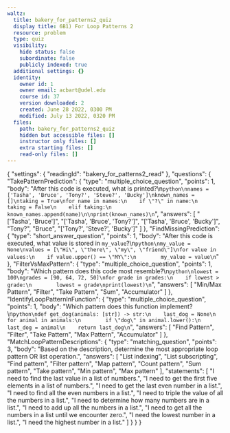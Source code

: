 ```yaml
---
waltz:
  title: bakery_for_patterns2_quiz
  display title: 6B1) For Loop Patterns 2
  resource: problem
  type: quiz
  visibility:
    hide status: false
    subordinate: false
    publicly indexed: true
  additional settings: {}
  identity:
    owner id: 1
    owner email: acbart@udel.edu
    course id: 37
    version downloaded: 2
    created: June 28 2022, 0300 PM
    modified: July 13 2022, 0320 PM
  files:
    path: bakery_for_patterns2_quiz
    hidden but accessible files: []
    instructor only files: []
    extra starting files: []
    read-only files: []
---
```

{
  "settings": {
    "readingId": "bakery_for_patterns2_read"
  },
  "questions": {
    "TakePatternPrediction": {
      "type": "multiple_choice_question",
      "points": 1,
      "body": "After this code is executed, what is printed?\n```python\nnames = ['Tasha', 'Bruce', 'Tony?', 'Steve?', 'Bucky']\nknown_names = []\ntaking = True\nfor name in names:\n    if \"?\" in name:\n        taking = False\n    elif taking:\n        known_names.append(name)\n\nprint(known_names)\n```",
      "answers": [
        "['Tasha', 'Bruce']",
        "['Tasha', 'Bruce', 'Tony?']",
        "['Tasha', 'Bruce', 'Bucky']",
        "Tony?",
        "Bruce",
        "['Tony?', 'Steve?', 'Bucky']"
      ]
    },
    "FindMissingPrediction": {
      "type": "short_answer_question",
      "points": 1,
      "body": "After this code is executed, what value is stored in `my_value`?\n```python\nmy_value = None\nvalues = [\"Hi\", \"there\", \"my\", \"friend\"]\nfor value in values:\n    if value.upper() == \"MY\":\n        my_value = value\n```"
    },
    "FilterVsMaxPattern": {
      "type": "multiple_choice_question",
      "points": 1,
      "body": "Which pattern does this code most resemble?\n```python\nlowest = 100\ngrades = [90, 64, 72, 50]\nfor grade in grades:\n    if lowest > grade:\n        lowest = grade\nprint(lowest)\n```",
      "answers": [
        "Min/Max Pattern",
        "Filter",
        "Take Pattern",
        "Sum",
        "Accumulator"
      ]
    },
    "IdentifyLoopPatternInFunction": {
      "type": "multiple_choice_question",
      "points": 1,
      "body": "Which pattern does this function implement?\n```python\ndef get_dog(animals: [str]) -> str:\n    last_dog = None\n    for animal in animals:\n        if \"dog\" in animal.lower():\n            last_dog = animal\n    return last_dog\n```",
      "answers": [
        "Find Pattern",
        "Filter",
        "Take Pattern",
        "Max Pattern",
        "Accumulator"
      ]
    },
    "MatchLoopPatternDescriptions": {
      "type": "matching_question",
      "points": 3,
      "body": "Based on the description, determine the most appropriate loop pattern OR list operation.",
      "answers": [
        "List indexing",
        "List subscripting",
        "Find pattern",
        "Filter pattern",
        "Map pattern",
        "Count pattern",
        "Sum pattern",
        "Take pattern",
        "Min pattern",
        "Max pattern"
      ],
      "statements": [
        "I need to find the last value in a list of numbers.",
        "I need to get the first five elements in a list of numbers.",
        "I need to get the last even number in a list.",
        "I need to find all the even numbers in a list.",
        "I need to triple the value of all the numbers in a list.",
        "I need to determine how many numbers are in a list.",
        "I need to add up all the numbers in a list.",
        "I need to get all the numbers in a list until we encounter zero.",
        "I need the lowest number in a list.",
        "I need the highest number in a list."
      ]
    }
  }
}